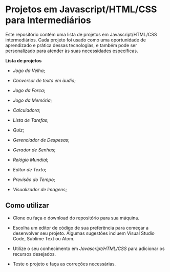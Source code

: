 # Projetos em Javascript/HTML/CSS para Intermediários

Este repositório contém uma lista de projetos em Javascript/HTML/CSS intermediários.
Cada projeto foi usado como uma oportunidade de aprendizado e prática dessas tecnologias, e também pode ser personalizado para atender às suas necessidades específicas.

**Lista de projetos**

- _Jogo da Velha_;

- _Conversor de texto em àudio_;

- _Jogo da Forca_;

- _Jogo da Memória_;

- _Calculadora_;

- _Lista de Tarefas_;

- _Quiz_;

- _Gerenciador de Despesas_;

- _Gerador de Senhas_;

- _Relógio Mundial_;

- _Editor de Texto_;

- _Previsão do Tempo_;

- _Visualizador de Imagens_;

## Como utilizar

- Clone ou faça o download do repositório para sua máquina.

- Escolha um editor de código de sua preferência para começar a desenvolver seu projeto. Algumas sugestões incluem Visual Studio Code, Sublime Text ou Atom.

- Utilize o seu conhecimento em _Javascript/HTML/CSS_ para adicionar os recursos desejados.

- Teste o projeto e faça as correções necessárias.
